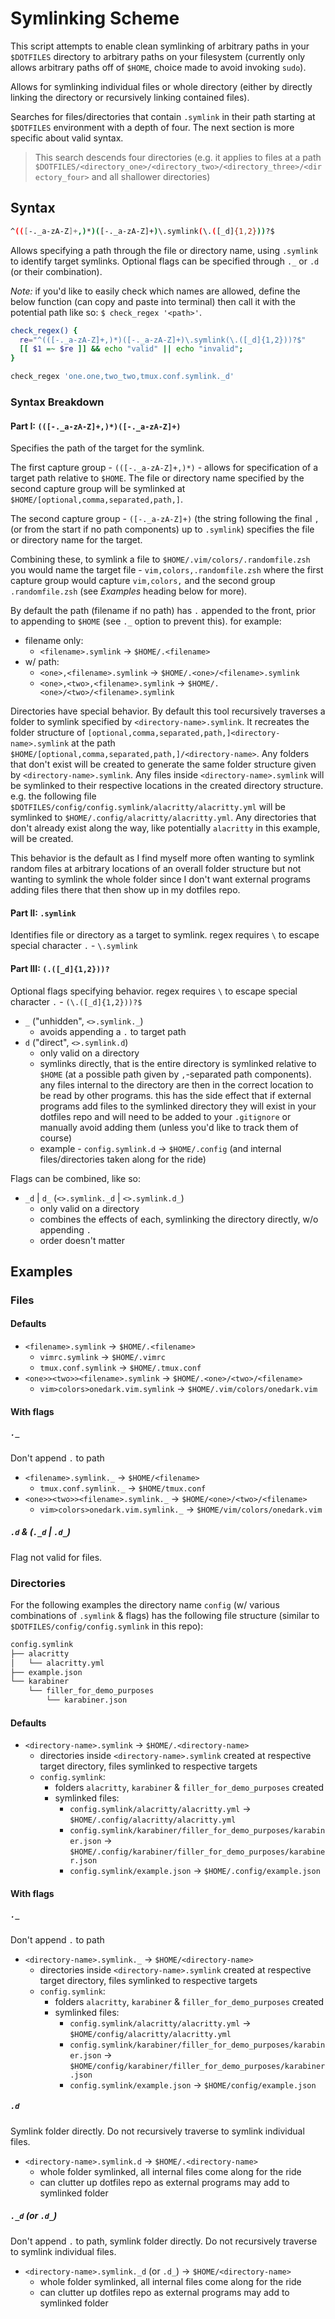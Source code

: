# Symlinking Scheme

This script attempts to enable clean symlinking of arbitrary paths in your `$DOTFILES` directory to arbitrary paths on your filesystem (currently only allows arbitrary paths off of `$HOME`, choice made to avoid invoking `sudo`).

Allows for symlinking individual files or whole directory (either by directly linking the directory or recursively linking contained files).

Searches for files/directories that contain `.symlink` in their path starting at `$DOTFILES` environment with a depth of four. The next section is more specific about valid syntax.

> This search descends four directories (e.g. it applies to files at a path `$DOTFILES/<directory_one>/<directory_two>/<directory_three>/<directory_four>` and all shallower directories)

## Syntax

```bash
^(([-._a-zA-Z]+,)*)([-._a-zA-Z]+)\.symlink(\.([_d]{1,2}))?$
```

Allows specifying a path through the file or directory name, using `.symlink` to identify target symlinks. Optional flags can be specified through `._` or `.d` (or their combination).

_Note:_ if you'd like to easily check which names are allowed, define the below function (can copy and paste into terminal) then call it with the potential path like so: `$ check_regex '<path>'`.

```bash
check_regex() {
  re="^(([-._a-zA-Z]+,)*)([-._a-zA-Z]+)\.symlink(\.([_d]{1,2}))?$"
  [[ $1 =~ $re ]] && echo "valid" || echo "invalid";
}

check_regex 'one.one,two_two,tmux.conf.symlink._d'
```

### Syntax Breakdown

#### Part I: `(([-._a-zA-Z]+,)*)([-._a-zA-Z]+)`

Specifies the path of the target for the symlink.

The first capture group - `(([-._a-zA-Z]+,)*)` - allows for specification of a target path relative to `$HOME`. The file or directory name specified by the second capture group will be symlinked at `$HOME/[optional,comma,separated,path,]`.

The second capture group - `([-._a-zA-Z]+)` (the string following the final `,` (or from the start if no path components) up to `.symlink`) specifies the file or directory name for the target.

Combining these, to symlink a file to `$HOME/.vim/colors/.randomfile.zsh` you would name the target file - `vim,colors,.randomfile.zsh` where the first capture group would capture `vim,colors,` and the second group `.randomfile.zsh` (see _Examples_ heading below for more).

By default the path (filename if no path) has `.` appended to the front, prior to appending to `$HOME` (see `._` option to prevent this). for example:

- filename only:
  - `<filename>.symlink` -> `$HOME/.<filename>`
- w/ path:
  - `<one>,<filename>.symlink` -> `$HOME/.<one>/<filename>.symlink`
  - `<one>,<two>,<filename>.symlink` -> `$HOME/.<one>/<two>/<filename>.symlink`

Directories have special behavior. By default this tool recursively traverses a folder to symlink specified by `<directory-name>.symlink`. It recreates the folder structure of `[optional,comma,separated,path,]<directory-name>.symlink` at the path `$HOME/[optional,comma,separated,path,]/<directory-name>`. Any folders that don't exist will be created to generate the same folder structure given by `<directory-name>.symlink`. Any files inside `<directory-name>.symlink` will be symlinked to their respective locations in the created directory structure. e.g. the following file `$DOTFILES/config/config.symlink/alacritty/alacritty.yml` will be symlinked to `$HOME/.config/alacritty/alacritty.yml`. Any directories that don't already exist along the way, like potentially `alacritty` in this example, will be created.

This behavior is the default as I find myself more often wanting to symlink random files at arbitrary locations of an overall folder structure but not wanting to symlink the whole folder since I don't want external programs adding files there that then show up in my dotfiles repo.

#### Part II: `.symlink`

Identifies file or directory as a target to symlink. regex requires `\` to escape special character `.` - `\.symlink`

#### Part III: `(.([_d]{1,2}))?`

Optional flags specifying behavior. regex requires `\` to escape special character `.` - `(\.([_d]{1,2}))?$`

- `_` ("unhidden", `<>.symlink._`)
  - avoids appending a `.` to target path
- `d` ("direct", `<>.symlink.d`)
  - only valid on a directory
  - symlinks directly, that is the entire directory is symlinked relative to `$HOME` (at a possible path given by `,`-separated path components). any files internal to the directory are then in the correct location to be read by other programs. this has the side effect that if external programs add files to the symlinked directory they will exist in your dotfiles repo and will need to be added to your `.gitignore` or manually avoid adding them (unless you'd like to track them of course)
  - example - `config.symlink.d` -> `$HOME/.config` (and internal files/directories taken along for the ride)

Flags can be combined, like so:

- `_d` | `d_` (`<>.symlink._d` | `<>.symlink.d_`)
  - only valid on a directory
  - combines the effects of each, symlinking the directory directly, w/o appending `.`
  - order doesn't matter

## Examples

### Files

#### Defaults

- `<filename>.symlink` -> `$HOME/.<filename>`
  - `vimrc.symlink` -> `$HOME/.vimrc`
  - `tmux.conf.symlink` -> `$HOME/.tmux.conf`
- `<one>><two>><filename>.symlink` -> `$HOME/.<one>/<two>/<filename>`
  - `vim>colors>onedark.vim.symlink` -> `$HOME/.vim/colors/onedark.vim`

#### With flags

##### `._`

Don't append `.` to path

- `<filename>.symlink._` -> `$HOME/<filename>`
  - `tmux.conf.symlink._` -> `$HOME/tmux.conf`
- `<one>><two>><filename>.symlink._` -> `$HOME/<one>/<two>/<filename>`
  - `vim>colors>onedark.vim.symlink._` -> `$HOME/vim/colors/onedark.vim`

##### `.d` & (`._d` | `.d_`)

Flag not valid for files.

### Directories

For the following examples the directory name `config` (w/ various combinations of `.symlink` & flags) has the following file structure (similar to `$DOTFILES/config/config.symlink` in this repo):

```bash
config.symlink
├── alacritty
│   └── alacritty.yml
├── example.json
└── karabiner
    └── filler_for_demo_purposes
        └── karabiner.json
```

#### Defaults

- `<directory-name>.symlink` -> `$HOME/.<directory-name>`
  - directories inside `<directory-name>.symlink` created at respective target directory, files symlinked to respective targets
  - `config.symlink`:
    - folders `alacritty`, `karabiner` & `filler_for_demo_purposes` created
    - symlinked files:
      - `config.symlink/alacritty/alacritty.yml` -> `$HOME/.config/alacritty/alacritty.yml`
      - `config.symlink/karabiner/filler_for_demo_purposes/karabiner.json` -> `$HOME/.config/karabiner/filler_for_demo_purposes/karabiner.json`
      - `config.symlink/example.json` -> `$HOME/.config/example.json`

#### With flags

##### `._`

Don't append `.` to path

- `<directory-name>.symlink._` -> `$HOME/<directory-name>`
  - directories inside `<directory-name>.symlink` created at respective target directory, files symlinked to respective targets
  - `config.symlink`:
    - folders `alacritty`, `karabiner` & `filler_for_demo_purposes` created
    - symlinked files:
      - `config.symlink/alacritty/alacritty.yml` -> `$HOME/config/alacritty/alacritty.yml`
      - `config.symlink/karabiner/filler_for_demo_purposes/karabiner.json` -> `$HOME/config/karabiner/filler_for_demo_purposes/karabiner.json`
      - `config.symlink/example.json` -> `$HOME/config/example.json`

##### `.d`

Symlink folder directly. Do not recursively traverse to symlink individual files.

- `<directory-name>.symlink.d` -> `$HOME/.<directory-name>`
  - whole folder symlinked, all internal files come along for the ride
  - can clutter up dotfiles repo as external programs may add to symlinked folder

##### `._d` (or `.d_`)

Don't append `.` to path, symlink folder directly. Do not recursively traverse to symlink individual files.

- `<directory-name>.symlink._d` (or `.d_`) -> `$HOME/<directory-name>`
  - whole folder symlinked, all internal files come along for the ride
  - can clutter up dotfiles repo as external programs may add to symlinked folder

